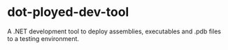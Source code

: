 # dot-ployed-dev-tool
A .NET development tool to deploy assemblies, executables and .pdb files to a testing environment.
